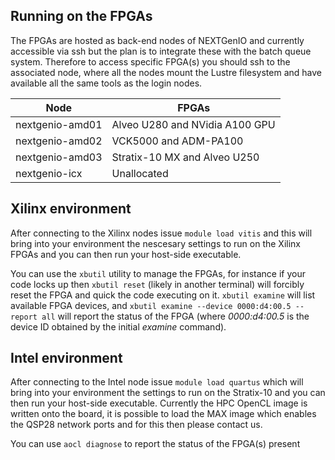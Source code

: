 ## Running on the FPGAs

The FPGAs are hosted as back-end nodes of NEXTGenIO and currently accessible via ssh but the plan is to integrate these with the batch queue system. Therefore to access specific FPGA(s) you should ssh to the associated node, where all the nodes mount the Lustre filesystem and have available all the same tools as the login nodes.

| Node  | FPGAs | 
| ------------- | ------------- | 
| nextgenio-amd01  | Alveo U280 and NVidia A100 GPU | 
| nextgenio-amd02  |  VCK5000 and ADM-PA100 | 
| nextgenio-amd03  | Stratix-10 MX  and Alveo U250 | 
| nextgenio-icx | Unallocated |

## Xilinx environment

After connecting to the Xilinx nodes issue `module load vitis` and this will bring into your environment the nescesary settings to run on the Xilinx FPGAs and you can then run your host-side executable.

You can use the `xbutil` utility to manage the FPGAs, for instance if your code locks up then `xbutil reset` (likely in another terminal) will forcibly reset the FPGA and quick the code executing on it. `xbutil examine` will list available FPGA devices, and `xbutil examine --device 0000:d4:00.5 --report all` will report the status of the FPGA (where _0000:d4:00.5_ is the device ID obtained by the initial _examine_ command).

## Intel environment

After connecting to the Intel node issue `module load quartus` which will bring into your environment the settings to run on the Stratix-10 and you can then run your host-side executable. Currently the HPC OpenCL image is written onto the board, it is possible to load the MAX image which enables the QSP28 network ports and for this then please contact us.

You can use `aocl diagnose` to report the status of the FPGA(s) present
